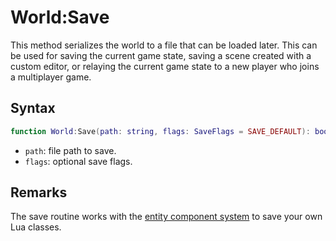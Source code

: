 # World:Save

This method serializes the world to a file that can be loaded later. This can be used for saving the current game state, saving a scene created with a custom editor, or relaying the current game state to a new player who joins a multiplayer game.

## Syntax

```lua
function World:Save(path: string, flags: SaveFlags = SAVE_DEFAULT): boolean
```

- `path`: file path to save.
- `flags`: optional save flags.

## Remarks

The save routine works with the [entity component system](EntityComponentSystem.md) to save your own Lua classes.
